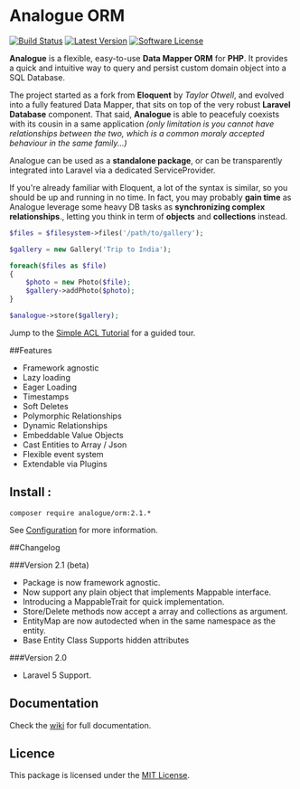 # Analogue ORM 
[![Build Status](https://travis-ci.org/analogueorm/analogue.svg)](https://travis-ci.org/analogueorm/analogue)
[![Latest Version](https://img.shields.io/github/release/analogueorm/analogue.svg?style=flat-square)](https://github.com/analogueorm/analogue/releases)
[![Software License](https://img.shields.io/badge/license-MIT-brightgreen.svg?style=flat-square)](LICENSE)

**Analogue** is a flexible, easy-to-use **Data Mapper ORM** for **PHP**. It provides a quick and intuitive way to query and persist custom domain object into a SQL Database. 

The project started as a fork from **Eloquent** by *Taylor Otwell*, and evolved into a fully featured Data Mapper, that sits on top of the very robust **Laravel Database** component. That said, **Analogue** is able to peacefuly coexists with its cousin in a same application *(only limitation is you cannot have relationships between the two, which is a common moraly accepted behaviour in the same family...)*

Analogue can be used as a **standalone package**, or can be transparently integrated into Laravel via a dedicated ServiceProvider.

If you're already familiar with Eloquent, a lot of the syntax is similar, so you should be up and running in no time. In fact, you may probably **gain time** as Analogue leverage some heavy DB tasks as **synchronizing complex relationships**., letting you think in term of **objects** and **collections** instead.

```php
$files = $filesystem->files('/path/to/gallery');

$gallery = new Gallery('Trip to India');

foreach($files as $file)
{
    $photo = new Photo($file);
    $gallery->addPhoto($photo);
}

$analogue->store($gallery);

```

Jump to the [Simple ACL Tutorial](https://github.com/analogueorm/analogue/wiki/Simple-ACL-Tutorial) for a guided tour.

##Features

- Framework agnostic
- Lazy loading
- Eager Loading
- Timestamps
- Soft Deletes
- Polymorphic Relationships
- Dynamic Relationships
- Embeddable Value Objects
- Cast Entities to Array / Json
- Flexible event system
- Extendable via Plugins

## Install :

```
composer require analogue/orm:2.1.*
```

See [Configuration](https://github.com/analogueorm/analogue/wiki/Installation) for more information.

##Changelog 

###Version 2.1 (beta)

- Package is now framework agnostic.
- Now support any plain object that implements Mappable interface.
- Introducing a MappableTrait for quick implementation. 
- Store/Delete methods now accept a array and collections as argument.
- EntityMap are now autodected when in the same namespace as the entity.
- Base Entity Class Supports hidden attributes

###Version 2.0

- Laravel 5 Support.

## Documentation

Check the [wiki](https://github.com/analogueorm/analogue/wiki) for full documentation.

## Licence

This package is licensed under the [MIT License](http://opensource.org/licenses/MIT).

